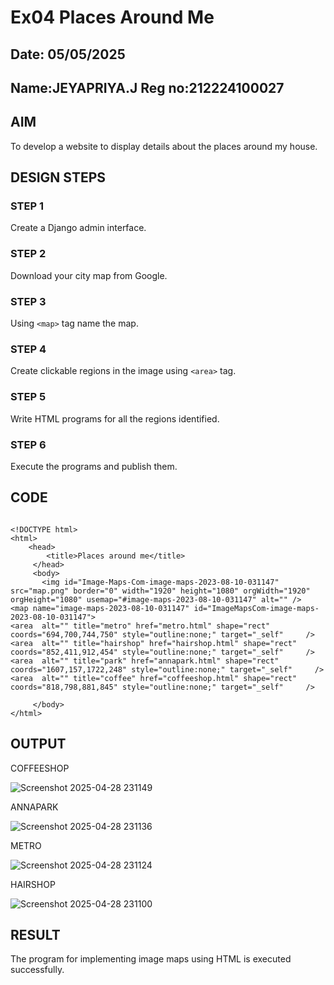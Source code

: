 # Ex04 Places Around Me
## Date: 05/05/2025
## Name:JEYAPRIYA.J Reg no:212224100027

## AIM
To develop a website to display details about the places around my house.

## DESIGN STEPS

### STEP 1
Create a Django admin interface.

### STEP 2
Download your city map from Google.

### STEP 3
Using ```<map>``` tag name the map.

### STEP 4
Create clickable regions in the image using ```<area>``` tag.

### STEP 5
Write HTML programs for all the regions identified.

### STEP 6
Execute the programs and publish them.

## CODE
```

<!DOCTYPE html>
<html>
    <head>
        <title>Places around me</title>
     </head>
     <body>
       <img id="Image-Maps-Com-image-maps-2023-08-10-031147" src="map.png" border="0" width="1920" height="1080" orgWidth="1920" orgHeight="1080" usemap="#image-maps-2023-08-10-031147" alt="" />
<map name="image-maps-2023-08-10-031147" id="ImageMapsCom-image-maps-2023-08-10-031147">
<area  alt="" title="metro" href="metro.html" shape="rect" coords="694,700,744,750" style="outline:none;" target="_self"     />
<area  alt="" title="hairshop" href="hairshop.html" shape="rect" coords="852,411,912,454" style="outline:none;" target="_self"     />
<area  alt="" title="park" href="annapark.html" shape="rect" coords="1607,157,1722,248" style="outline:none;" target="_self"     />
<area  alt="" title="coffee" href="coffeeshop.html" shape="rect" coords="818,798,881,845" style="outline:none;" target="_self"     />

     </body>
</html>
```

## OUTPUT

COFFEESHOP

![Screenshot 2025-04-28 231149](https://github.com/user-attachments/assets/1f006c13-21eb-4c4b-8e25-d1cb68afdb6a)


ANNAPARK

![Screenshot 2025-04-28 231136](https://github.com/user-attachments/assets/2e43df98-8332-45b8-a36b-a592dfad2dae)


METRO

![Screenshot 2025-04-28 231124](https://github.com/user-attachments/assets/a0f7ddc7-036c-45d4-932f-e0d3df089859)


HAIRSHOP

![Screenshot 2025-04-28 231100](https://github.com/user-attachments/assets/8277521b-acce-494e-a5fd-9adcabcf5cff)







## RESULT
The program for implementing image maps using HTML is executed successfully.
